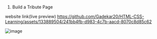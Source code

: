 
1. Build a Tribute Page


website link(live preview)
https://github.com/Gadekar20/HTML-CSS-Learning/assets/133889504/241bb4fb-d983-4c7b-aacd-8070c8d85c62


![image](https://github.com/Gadekar20/HTML-CSS-Learning/assets/133889504/241bb4fb-d983-4c7b-aacd-8070c8d85c62)




